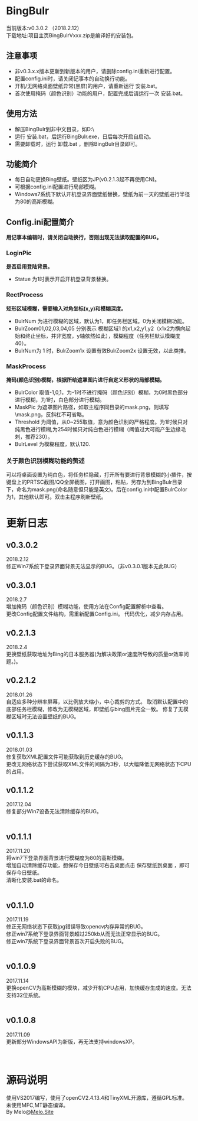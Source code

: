 # BingBulr
当前版本:v0.3.0.2 （2018.2.12）<br /> 
下载地址:项目主页BingBulrVxxx.zip是编译好的安装包。 <br />
## 注意事项
* 非v0.3.x.x版本更新到新版本的用户，请删除config.ini重新进行配置。 
* 配置config.ini时，请关闭记事本的自动换行功能。
* 开机/无网络桌面壁纸异常(黑屏)的用户，请重新运行 安装.bat。
* 首次使用掩码（颜色识别）功能的用户，配置完成后请运行一次 安装.bat。
## 使用方法
* 解压BingBulr到非中文目录，如D:\ <br /> 
* 运行 安装.bat，后运行BingBulr.exe，日后每次开启自启动。 <br /> 
* 需要卸载时，运行 卸载.bat ，删除BingBulr目录即可。 <br /> 
## 功能简介
* 每日自动更换Bing壁纸。壁纸区为JP(v0.2.1.3起不再使用CN)。 <br /> 
* 可根据config.ini配置进行局部模糊。 <br /> 
* Windows7系统下默认开机登录界面壁纸替换，壁纸为前一天的壁纸进行半径为80的高斯模糊。 <br /> 
## Config.ini配置简介
__用记事本编辑时，请关闭自动换行，否则出现无法读取配置的BUG。__ <br /> 
### LoginPic ###
__是否启用登陆背景。__
* Statue 为1时表示开启开机登录背景替换。 <br /> 
### RectProcess ###
__矩形区域模糊，需要输入对角坐标(x,y)和模糊深度。__
* BulrNum 为进行模糊的区域，默认为1，即任务栏区域。0为关闭模糊功能。 <br /> 
* BulrZoom01,02,03,04,05 分别表示 模糊区域1 的x1,x2,y1,y2（x1x2为横向起始和终止坐标，并非宽度，y轴依然如此），模糊程度（任务栏默认模糊度40）。 <br /> 
* BulrNum为 1 时，BulrZoom1x 设置有效BulrZoom2x 设置无效，以此类推。 <br /> 
### MaskProcess ###
__掩码(颜色识别)模糊，根据所给遮罩图片进行自定义形状的局部模糊。__
* BulrColor 取值-1,0,1，为-1时不进行掩码（颜色识别）模糊，为0时黑色部分进行模糊，为1时，白色部分进行模糊。
* MaskPic 为遮罩图片路径，如取主程序同目录的mask.png，则填写\mask.png，反斜杠不可省略。
* Threshold 为阈值，从0~255取值，意为颜色识别的严格程度。为1时候只对纯黑色进行模糊,为254时候只对纯白色进行模糊（阈值过大可能产生边缘毛刺，推荐230）。
* BulrLevel 为模糊程度，默认120.
### 关于颜色识别模糊功能的赘述 ###
可以将桌面设置为纯白色，将任务栏隐藏，打开所有要进行背景模糊的小插件，按键盘上的PRTSC截图/QQ全屏截图，打开画图，粘贴，另存为到BingBulr目录下，命名为mask.png(命名随意但只能是英文)。后在config.ini中配置BulrColor为1，其他默认即可。双击主程序刷新壁纸。
<br /> 

# 更新日志 #
## v0.3.0.2
2018.2.12<br />
修正Win7系统下登录界面背景无法显示的BUG。（非v0.3.0.1版本无此BUG）
## v0.3.0.1
2018.2.7<br />
增加掩码（颜色识别）模糊功能，使用方法在Config配置解析中查看。<br />
更改Config配置文件结构，需重新配置Config.ini。
代码优化，减少内存占用。
## v0.2.1.3
2018.2.4<br />
更换壁纸获取地址为Bing的日本服务器(为解决政策or速度所导致的质量or效率问题。)。
## v0.2.1.2
2018.01.26<br />
自适应多种分辨率屏幕，以比例放大缩小，中心裁剪的方式。
取消默认配置中的底部任务栏模糊，修改为无模糊区域，即壁纸与bing图片完全一致。
修复了无模糊区域时无法设置壁纸的BUG。
## v0.1.1.3
2018.01.03<br />
修复获取XML配置文件可能获取到历史缓存的BUG。<br />
更改无网络状态下尝试获取XML文件的间隔为3秒，以大幅降低无网络状态下CPU的占用。<br />
## v0.1.1.2
2017.12.04<br />
修复部分Win7设备无法清除缓存的BUG。<br />
<br />
## v0.1.1.1
2017.11.20<br /> 
将win7下登录界面背景进行模糊度为80的高斯模糊。<br /> 
增加自动清除缓存功能，想保存今日壁纸可右击桌面点击 保存壁纸到桌面 ，即可保存今日壁纸。 <br /> 
清晰化安装.bat的命名。 <br /> 
 <br /> 
## v0.1.1.0 
2017.11.19 <br /> 
修正无网络状态下获取jpg错误导致opencv内存异常的BUG。 <br /> 
修正win7系统下登录界面背景超过250kb从而无法正常显示的BUG。 <br /> 
修正win7系统下登录界面背景首次开启失败的BUG。 <br /> 
 <br /> 
## v0.1.0.9 
2017.11.14 <br /> 
更换openCV为高斯模糊的模块，减少开机CPU占用，加快缓存生成的速度。无法支持32位系统。 <br /> 
 <br /> 
## v0.1.0.8 
2017.11.09 <br /> 
更新部分WindowsAPI为新版，再无法支持windowsXP。 <br /> 
 <br />  <br /> 
# 源码说明
使用VS2017编写，使用了openCV2.4.13.4和TinyXML开源库，遵循GPL标准。 <br /> 
未使用MFC,MT静态编译。 <br /> 
By Melo@<a href="http://melo.site/">Melo.Site</a> <br /> 
